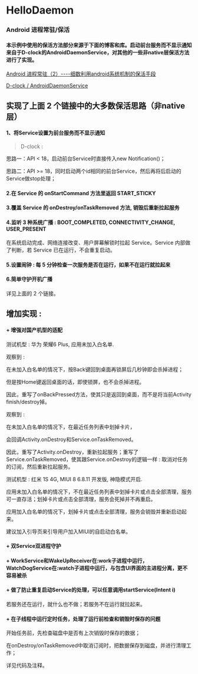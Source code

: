 # HelloDaemon
### Android 进程常驻/保活

#### 本示例中使用的保活方法部分来源于下面的博客和库。启动前台服务而不显示通知来自于D-clock的AndroidDaemonService，对其他的一些非native层保活方法进行了实现。

[Android 进程常驻（2）----细数利用android系统机制的保活手段](http://blog.csdn.net/marswin89/article/details/50890708)

[D-clock / AndroidDaemonService](https://github.com/D-clock/AndroidDaemonService)

## 实现了上面 2 个链接中的大多数保活思路（非native层）

#### 1、将Service设置为前台服务而不显示通知

> D-clock :
>  
思路一：API < 18，启动前台Service时直接传入new Notification()；
>
思路二：API >= 18，同时启动两个id相同的前台Service，然后再将后启动的Service做stop处理；

#### 2.在 Service 的 onStartCommand 方法里返回 START_STICKY

#### 3.覆盖 Service 的 onDestroy/onTaskRemoved 方法, 销毁后重新拉起服务

#### 4.监听 3 种系统广播 : BOOT\_COMPLETED, CONNECTIVITY\_CHANGE, USER\_PRESENT

在系统启动完成、网络连接改变、用户屏幕解锁时拉起 Service。Service 内部做了判断，若 Service 已在运行，不会重复启动。

#### 5.设置闹钟 : 每 5 分钟检查一次服务是否在运行，如果不在运行就拉起来

#### 6.简单守护开机广播

详见上面的 2 个链接。

## 增加实现 :

#### \+ 增强对国产机型的适配

测试机型 : 华为 荣耀6 Plus, 应用未加入白名单.

>
观察到 :
>
在未加入白名单的情况下，按Back键回到桌面再锁屏后几秒钟即会杀掉进程；
>
但是按Home键返回桌面的话，即使锁屏，也不会杀掉进程。

因此，重写了onBackPressed方法，使其只是返回到桌面，而不是将当前Activity finish/destroy掉。

>
观察到 :
>
在未加入白名单的情况下，在最近任务列表中划掉卡片，
>
会回调Activity.onDestroy和Service.onTaskRemoved。

因此，重写了Activity.onDestroy，重新拉起服务；重写了Service.onTaskRemoved，使其跟Service.onDestroy的逻辑一样 : 取消对任务的订阅，然后重新拉起服务。

测试机型 : 红米 1S 4G, MIUI 8 6.8.11 开发版, 神隐模式开启.

应用未加入白名单的情况下，不在最近任务列表中划掉卡片或点击全部清理，服务可一直存活；划掉卡片或点击全部清理，服务会死掉并不再重启。

应用加入白名单的情况下，划掉卡片或点击全部清理，服务会销毁并重新启动起来。

建议加入引导页来引导用户加入MIUI的自启动白名单。

#### \+ 双Service双进程守护

#### \+ WorkService和WakeUpReceiver在:work子进程中运行，WatchDogService在:watch子进程中运行，与包含UI界面的主进程分离，更不容易被杀

#### \+ 做了防止重复启动Service的处理，可以任意调用startService(Intent i)

若服务还在运行，就什么也不做；若服务不在运行就拉起来。

#### \+ 在子线程中运行定时任务，处理了运行前检查和销毁时保存的问题

开始任务前，先检查磁盘中是否有上次销毁时保存的数据；

在onDestroy/onTaskRemoved中取消订阅时，把数据保存到磁盘，并进行清理工作；

详见代码及注释。
